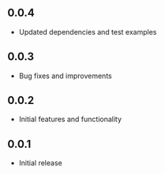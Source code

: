 ## 0.0.4

* Updated dependencies and test examples

## 0.0.3

* Bug fixes and improvements

## 0.0.2

* Initial features and functionality

## 0.0.1

* Initial release
